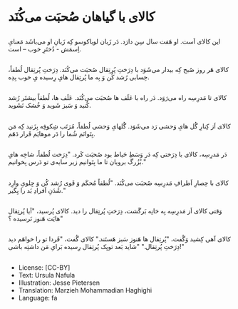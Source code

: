 # کالای با گیاهان صُحبَت می‌کُنَد

##
این کالای اَست. او هَفت سال سِن دارَد. دَر زَبان لوباکوسو کِه زَبانِ او می‌باشَد مَعنایِ اِسمَش - دُختَرِ خوب – است.

##
کالای هَر روز صُبح کِه بیدار می‌شَوَد با دِرَختِ پُرتِقال صُحبَت می‌کُنَد. دِرَختِ پُرتِقال لُطفاً، حِسابی رُشد کُن وَ بِه ما پُرتِقال هایِ رِسیده یِ خوب بِدِه.

##
کالای تا مَدرِسِه راه می‌رَوَد. دَر راه با عَلَف ها صُحبَت می‌کُنَد. عَلَف ها، لُطفاً بیشتَر رُشد کُنید وَ سَبز شَوید وَ خُشک نَشَوید.

##
کالای اَز کِنارِ گُل هایِ وَحشی رَد می‌شَوَد. گُلهایِ وَحشی لُطفاً، مُرَتَب شِکوفِه بِزَنید کِه مَن بِتَوانَم شُما را دَر موهایَم قَرار دَهَم.

##
دَر مَدرِسِه، کالای با دِرَختی کِه دَر وَسَطِ حَیاط بود صُحبَت کَرد. "دِرَخت لُطفاً، شاخِه هایِ بُزُرگ برویان تا ما بِتَوانیم زیر سایه‌ی تو دَرس بِخوانیم."

##
کالای با حِصارِ اَطرافِ مَدرِسِه صُحبَت می‌کُنَد. "لُطفاً مُحکَم وَ قَوی رُشد کُن وَ جِلویِ وارِد شُدَنِ اَفرادِ بَد را بِگیر."

##
وَقتی کالای اَز مَدرِسِه بِه خانِه بَرگَشت، دِرَختِ پُرتِقال را دید. کالای پُرسید، "آیا پُرتِقال هایَت هَنوز نَرسیده ؟"

##
کالای آهی کِشید وَگُفت، "پُرتِقال ها هَنوز سَبز هَستَند." کالای گُفت، "فَردا تو را خواهَم دید دِرَختِ پُرتِقال." "شاید بَعد تویِک پُرتِقال رِسیده بَرایِ مَن داشتِه باشی!"

##
* License: [CC-BY]
* Text: Ursula Nafula
* Illustration: Jesse Pietersen
* Translation: Marzieh Mohammadian Haghighi
* Language: fa
